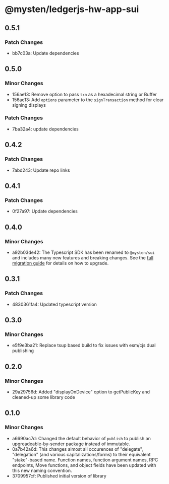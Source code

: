 # @mysten/ledgerjs-hw-app-sui

## 0.5.1

### Patch Changes

- bb7c03a: Update dependencies

## 0.5.0

### Minor Changes

- 156ae13: Remove option to pass `txn` as a hexadecimal string or Buffer
- 156ae13: Add `options` parameter to the `signTransaction` method for clear signing displays

### Patch Changes

- 7ba32a4: update dependencies

## 0.4.2

### Patch Changes

- 7abd243: Update repo links

## 0.4.1

### Patch Changes

- 0f27a97: Update dependencies

## 0.4.0

### Minor Changes

- a92b03de42: The Typescript SDK has been renamed to `@mysten/sui` and includes many new features
  and breaking changes. See the
  [full migration guide](https://sdk.mystenlabs.com/typescript/migrations/sui-1.0) for details on
  how to upgrade.

## 0.3.1

### Patch Changes

- 4830361fa4: Updated typescript version

## 0.3.0

### Minor Changes

- e5f9e3ba21: Replace tsup based build to fix issues with esm/cjs dual publishing

## 0.2.0

### Minor Changes

- 29a29756d: Added "displayOnDevice" option to getPublicKey and cleaned-up some library code

## 0.1.0

### Minor Changes

- a6690ac7d: Changed the default behavior of `publish` to publish an upgreadeable-by-sender package
  instead of immutable.
- 0a7b42a6d: This changes almost all occurences of "delegate", "delegation" (and various
  capitalizations/forms) to their equivalent "stake"-based name. Function names, function argument
  names, RPC endpoints, Move functions, and object fields have been updated with this new naming
  convention.
- 3709957cf: Published initial version of library
